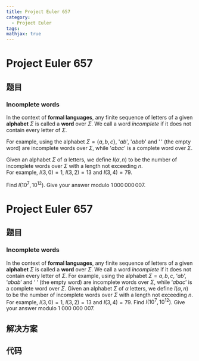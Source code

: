 ```yaml
---
title: Project Euler 657
category:
  - Project Euler
tags:
mathjax: true
---
```

<escape><!-- more --></escape>
    
# Project Euler 657
## 题目
### Incomplete words


In the context of <b>formal languages</b>, any finite sequence of letters of a given <b>alphabet</b> $\Sigma$ is called a <b>word</b> over $\Sigma$. We call a word <i>incomplete</i> if it does not contain every letter of $\Sigma$.

For example, using the alphabet $\Sigma=\{ a, b, c\}$, '$ab$', '$abab$' and '$\,$' (the empty word) are incomplete words over $\Sigma$, while '$abac$' is a complete word over $\Sigma$.

Given an alphabet $\Sigma$ of $\alpha$ letters, we define $I(\alpha,n)$ to be the number of incomplete words over $\Sigma$ with a length not exceeding $n$. <br />
For example, $I(3,0)=1$, $I(3,2)=13$ and $I(3,4)=79$.

Find $I(10^7,10^{12})$. Give your answer modulo $1\,000\,000\,007$.


# Project Euler 657
## 题目
### Incomplete words

In the context of **formal languages**, any finite sequence of letters of a given **alphabet** $\Sigma$ is called a **word** over $\Sigma$. We call a word <i>incomplete</i> if it does not contain every letter of $\Sigma$.
For example, using the alphabet $\Sigma={a,b,c}$, ‘$ab$’, ‘$abab$’ and ‘ ‘ (the empty word) are incomplete words over $\Sigma$, while ‘$abac$’ is a complete word over $\Sigma$.
Given an alphabet $\Sigma$ of $\alpha$ letters, we define $I(\alpha,n)$ to be the number of incomplete words over $\Sigma$ with a length not exceeding $n$.<br>For example, $I(3,0)=1$, $I(3,2)=13$ and $I(3,4)=79$.
Find $I(10^7,10^{12})$. Give your answer modulo $1\ 000\ 000\ 007$.


## 解决方案


## 代码


